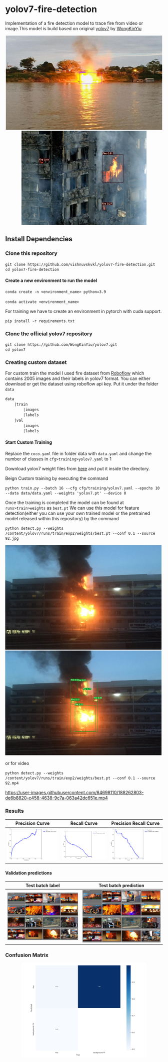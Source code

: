 # yolov7-fire-detection


Implementation of a fire detection model to trace fire from  video or image.This model is build based on original [yolov7](https://github.com/WongKinYiu/yolov7) by [WongKinYiu](https://github.com/WongKinYiu) 

<p align="center">
 <img src="result/f.jpg" width='500' height='300'/> <img src="result/f2.jpg"
 width = '400'
 height = '300'

  </p>


## Install Dependencies

### Clone this repository
```
git clone https://github.com/vishnuvskvkl/yolov7-fire-detection.git
cd yolov7-fire-detection
```
#### Create a new environment to run the model
```
conda create -n <environment_name> python=3.9

conda activate <environment_name>
```
For training we have to create an environment in pytorch with cuda support.

```
pip install -r requirements.txt
```


### Clone the official yolov7 repository 

```
git clone https://github.com/WongKinYiu/yolov7.git
cd yolov7
```
### Creating custom dataset
For custom train the model I used fire dataset from [Roboflow](https://universe.roboflow.com/dataset-9xayt/fire-data-annotations-lwfou/dataset/1) which contains 2005 images and their labels in yolov7 format. You can either download or get the dataset using roboflow api key. Put it under the folder ```data```

```txt
data
    |train
        |images
        |labels
    |val
        |images
        |labels

```

#### Start Custom Training
Replace the ```coco.yaml``` file in folder data with ```data.yaml``` and change the number of classes in ```cfg>training>yolov7.yaml``` to 1 

Download yolov7 weight files from [here](https://github.com/WongKinYiu/yolov7/releases/download/v0.1/yolov7.pt) and put it inside the directory.

Beign Custom training by executing the command
```
python train.py --batch 16 --cfg cfg/training/yolov7.yaml --epochs 10 --data data/data.yaml --weights 'yolov7.pt' --device 0 
```
Once the training is completed the model can be found at ```runs>train>weights``` as ```best.pt``` 
We can use this model for feature detection(either you can use your own trained model or the pretrained model released within this repository) by the command
```
python detect.py --weights /content/yolov7/runs/train/exp2/weights/best.pt --conf 0.1 --source 92.jpg
```
<p float="left">
  <img src="result/f3.jpg" width="500" />
  <img src="result/f4.jpg" width="500" /> 
</p>



or for video
```
python detect.py --weights /content/yolov7/runs/train/exp2/weights/best.pt --conf 0.1 --source 92.mp4
``` 



https://user-images.githubusercontent.com/84698110/188262803-de6b8820-c458-4638-9c7a-063a42dc651e.mp4





 
 
### Results 

| Precision Curve | Recall Curve | Precision Recall Curve |
| :-: | :-: | :-: |
| ![](result/P_curve.png) | ![](result/R_curve.png) | ![](result/PR_curve.png)

#### Validation predictions

| Test batch label | Test batch prediction |
| :-: | :-: | 
| ![](result/test_batch0_labels%20(1).jpg) | ![](result/test_batch0_pred%20(1).jpg) |


### Confusion Matrix

<p align='center'>
<img src='result/confusion.png' width=400 />
</p>
